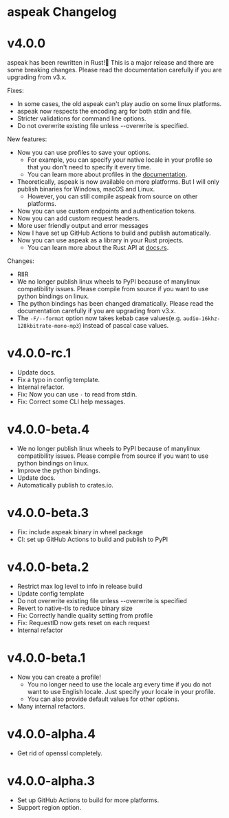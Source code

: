 # aspeak Changelog

# v4.0.0

aspeak has been rewritten in Rust!:tada: This is a major release and there are some breaking changes.
Please read the documentation carefully if you are upgrading from v3.x.

Fixes:

- In some cases, the old aspeak can't play audio on some linux platforms.
- aspeak now respects the encoding arg for both stdin and file.
- Stricter validations for command line options.
- Do not overwrite existing file unless --overwrite is specified.

New features:

- Now you can use profiles to save your options.
    - For example, you can specify your native locale in your profile so that you don't need to specify it every time.
    - You can learn more about profiles in the [documentation](https://github.com/kxxt/aspeak/tree/main#documentation).
- Theoretically, aspeak is now available on more platforms. But I will only publish binaries for Windows, macOS and Linux.
    - However, you can still compile aspeak from source on other platforms.
- Now you can use custom endpoints and authentication tokens.
- Now you can add custom request headers.
- More user friendly output and error messages
- Now I have set up GitHub Actions to build and publish automatically.
- Now you can use aspeak as a library in your Rust projects.
    - You can learn more about the Rust API at [docs.rs](https://docs.rs/aspeak/).

Changes:

- RIIR
- We no longer publish linux wheels to PyPI because of manylinux compatibility issues. Please compile from source if you want to use python bindings on linux.
- The python bindings has been changed dramatically. Please read the documentation carefully if you are upgrading from v3.x.
- The `-F/--format` option now takes kebab case values(e.g. `audio-16khz-128kbitrate-mono-mp3`) instead of pascal case values.

# v4.0.0-rc.1

- Update docs.
- Fix a typo in config template.
- Internal refactor.
- Fix: Now you can use `-` to read from stdin.
- Fix: Correct some CLI help messages.

# v4.0.0-beta.4

- We no longer publish linux wheels to PyPI because of manylinux compatibility issues. Please compile from source if you want to use python bindings on linux.
- Improve the python bindings.
- Update docs.
- Automatically publish to crates.io.

# v4.0.0-beta.3

- Fix: include aspeak binary in wheel package
- CI: set up GitHub Actions to build and publish to PyPI


# v4.0.0-beta.2

- Restrict max log level to info in release build
- Update config template
- Do not overwrite existing file unless --overwrite is specified
- Revert to native-tls to reduce binary size
- Fix: Correctly handle quality setting from profile
- Fix: RequestID now gets reset on each request
- Internal refactor

# v4.0.0-beta.1

- Now you can create a profile! 
    - You no longer need to use the locale arg every time if you do not want to use English locale. Just specify your locale in your profile.
    - You can also provide default values for other options.
- Many internal refactors.

# v4.0.0-alpha.4

- Get rid of openssl completely.

# v4.0.0-alpha.3

- Set up GitHub Actions to build for more platforms.
- Support region option.
